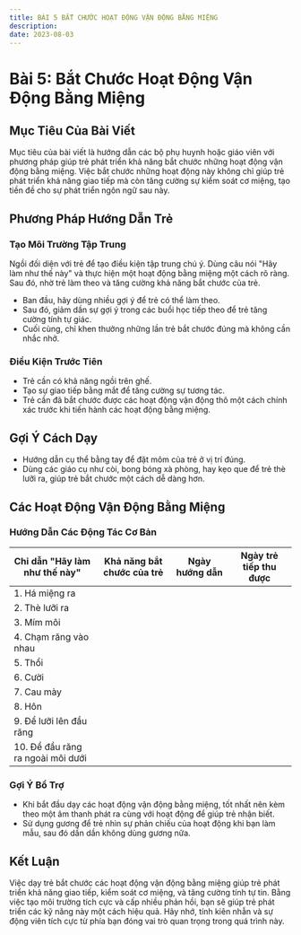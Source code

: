 ```yaml
---
title: BÀI 5 BẮT CHƯỚC HOẠT ĐỘNG VẬN ĐỘNG BẰNG MIỆNG
description: 
date: 2023-08-03
---
```

# Bài 5: Bắt Chước Hoạt Động Vận Động Bằng Miệng

## Mục Tiêu Của Bài Viết

Mục tiêu của bài viết là hướng dẫn các bộ phụ huynh hoặc giáo viên với phương pháp giúp trẻ phát triển khả năng bắt chước những hoạt động vận động bằng miệng. Việc bắt chước những hoạt động này không chỉ giúp trẻ phát triển khả năng giao tiếp mà còn tăng cường sự kiểm soát cơ miệng, tạo tiền đề cho sự phát triển ngôn ngữ sau này.

## Phương Pháp Hướng Dẫn Trẻ

### Tạo Môi Trường Tập Trung

Ngồi đối diện với trẻ để tạo điều kiện tập trung chú ý. Dùng câu nói "Hãy làm như thế này" và thực hiện một hoạt động bằng miệng một cách rõ ràng. Sau đó, nhờ trẻ làm theo và tăng cường khả năng bắt chước của trẻ.

- Ban đầu, hãy dùng nhiều gợi ý để trẻ có thể làm theo.
- Sau đó, giảm dần sự gợi ý trong các buổi học tiếp theo để trẻ tăng cường tính tự giác.
- Cuối cùng, chỉ khen thưởng những lần trẻ bắt chước đúng mà không cần nhắc nhở.

### Điều Kiện Trước Tiên

- Trẻ cần có khả năng ngồi trên ghế.
- Tạo sự giao tiếp bằng mắt để tăng cường sự tương tác.
- Trẻ cần đã bắt chước được các hoạt động vận động thô một cách chính xác trước khi tiến hành các hoạt động bằng miệng.

## Gợi Ý Cách Dạy

- Hướng dẫn cụ thể bằng tay để đặt môm của trẻ ở vị trí đúng.
- Dùng các giáo cụ như còi, bong bóng xà phòng, hay kẹo que để trẻ thè lưỡi ra, giúp trẻ bắt chước một cách dễ dàng hơn.

## Các Hoạt Động Vận Động Bằng Miệng

### Hướng Dẫn Các Động Tác Cơ Bản

| Chỉ dẫn "Hãy làm như thế này" | Khả năng bắt chước của trẻ | Ngày hướng dẫn | Ngày trẻ tiếp thu được |
|-------------------------------|---------------------------|----------------|---------------------|
| 1. Há miệng ra               |                           |                |                     |
| 2. Thè lưỡi ra               |                           |                |                     |
| 3. Mím môi                   |                           |                |                     |
| 4. Chạm răng vào nhau        |                           |                |                     |
| 5. Thổi                      |                           |                |                     |
| 6. Cười                      |                           |                |                     |
| 7. Cau mày                   |                           |                |                     |
| 8. Hôn                       |                           |                |                     |
| 9. Để lưỡi lên đầu răng      |                           |                |                     |
| 10. Để đầu răng ra ngoài môi dưới |                           |                |                     |

### Gợi Ý Bổ Trợ

- Khi bắt đầu dạy các hoạt động vận động bằng miệng, tốt nhất nên kèm theo một âm thanh phát ra cùng với hoạt động để giúp trẻ nhận biết.
- Sử dụng gương để trẻ nhìn sự phản chiếu của hoạt động khi bạn làm mẫu, sau đó dần dần không dùng gương nữa.

## Kết Luận

Việc dạy trẻ bắt chước các hoạt động vận động bằng miệng giúp trẻ phát triển khả năng giao tiếp, kiểm soát cơ miệng, và tăng cường tính tự tin. Bằng việc tạo môi trường tích cực và cấp nhiều phản hồi, bạn sẽ giúp trẻ phát triển các kỹ năng này một cách hiệu quả. Hãy nhớ, tính kiên nhẫn và sự động viên tích cực từ phía bạn đóng vai trò quan trọng trong quá trình này.

